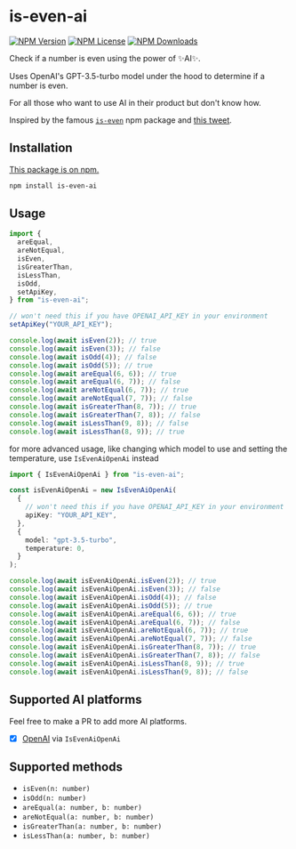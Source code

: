 # is-even-ai

[![NPM Version](https://img.shields.io/npm/v/is-even-ai.svg?style=flat)](https://www.npmjs.com/package/is-even-ai)
[![NPM License](https://img.shields.io/npm/l/is-even-ai.svg?style=flat)](https://github.com/Calvin-LL/is-even-ai/blob/main/LICENSE)
[![NPM Downloads](https://img.shields.io/npm/dt/is-even-ai.svg?style=flat)](https://www.npmjs.com/package/is-even-ai)

Check if a number is even using the power of ✨AI✨.

Uses OpenAI's GPT-3.5-turbo model under the hood to determine if a number is even.

For all those who want to use AI in their product but don't know how.

Inspired by the famous [`is-even`](https://www.npmjs.com/package/is-even) npm package and [this tweet](https://twitter.com/erenbali/status/1766602689863950658).

## Installation

[This package is on npm.](https://www.npmjs.com/package/is-even-ai)

```sh
npm install is-even-ai
```

## Usage

```ts
import {
  areEqual,
  areNotEqual,
  isEven,
  isGreaterThan,
  isLessThan,
  isOdd,
  setApiKey,
} from "is-even-ai";

// won't need this if you have OPENAI_API_KEY in your environment
setApiKey("YOUR_API_KEY");

console.log(await isEven(2)); // true
console.log(await isEven(3)); // false
console.log(await isOdd(4)); // false
console.log(await isOdd(5)); // true
console.log(await areEqual(6, 6)); // true
console.log(await areEqual(6, 7)); // false
console.log(await areNotEqual(6, 7)); // true
console.log(await areNotEqual(7, 7)); // false
console.log(await isGreaterThan(8, 7)); // true
console.log(await isGreaterThan(7, 8)); // false
console.log(await isLessThan(9, 8)); // false
console.log(await isLessThan(8, 9)); // true
```

for more advanced usage, like changing which model to use and setting the temperature, use `IsEvenAiOpenAi` instead

```ts
import { IsEvenAiOpenAi } from "is-even-ai";

const isEvenAiOpenAi = new IsEvenAiOpenAi(
  {
    // won't need this if you have OPENAI_API_KEY in your environment
    apiKey: "YOUR_API_KEY",
  },
  {
    model: "gpt-3.5-turbo",
    temperature: 0,
  }
);

console.log(await isEvenAiOpenAi.isEven(2)); // true
console.log(await isEvenAiOpenAi.isEven(3)); // false
console.log(await isEvenAiOpenAi.isOdd(4)); // false
console.log(await isEvenAiOpenAi.isOdd(5)); // true
console.log(await isEvenAiOpenAi.areEqual(6, 6)); // true
console.log(await isEvenAiOpenAi.areEqual(6, 7)); // false
console.log(await isEvenAiOpenAi.areNotEqual(6, 7)); // true
console.log(await isEvenAiOpenAi.areNotEqual(7, 7)); // false
console.log(await isEvenAiOpenAi.isGreaterThan(8, 7)); // true
console.log(await isEvenAiOpenAi.isGreaterThan(7, 8)); // false
console.log(await isEvenAiOpenAi.isLessThan(8, 9)); // true
console.log(await isEvenAiOpenAi.isLessThan(9, 8)); // false
```

## Supported AI platforms

Feel free to make a PR to add more AI platforms.

- [x] [OpenAI](https://openai.com) via `IsEvenAiOpenAi`

## Supported methods

- `isEven(n: number)`
- `isOdd(n: number)`
- `areEqual(a: number, b: number)`
- `areNotEqual(a: number, b: number)`
- `isGreaterThan(a: number, b: number)`
- `isLessThan(a: number, b: number)`
